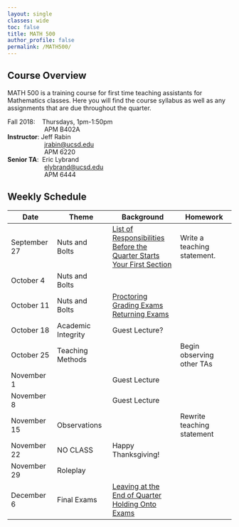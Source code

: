 ```yaml
---
layout: single
classes: wide
toc: false
title: MATH 500
author_profile: false
permalink: /MATH500/
---
```


## Course Overview

MATH 500 is a training course for first time teaching assistants for Mathematics classes. Here you will find the course syllabus as well as any assignments that are due throughout the quarter.

Fall 2018: &nbsp;&nbsp;&nbsp;Thursdays, 1pm-1:50pm  
&nbsp;&nbsp;&nbsp;&nbsp;&nbsp;&nbsp;&nbsp;&nbsp;&nbsp;&nbsp;&nbsp;&nbsp;&nbsp;&nbsp;&nbsp;&nbsp;&nbsp;&nbsp;&nbsp;&nbsp;&nbsp;APM B402A  
**Instructor**: Jeff Rabin  
&nbsp;&nbsp;&nbsp;&nbsp;&nbsp;&nbsp;&nbsp;&nbsp;&nbsp;&nbsp;&nbsp;&nbsp;&nbsp;&nbsp;&nbsp;&nbsp;&nbsp;&nbsp;&nbsp;&nbsp;&nbsp;jrabin@ucsd.edu  
&nbsp;&nbsp;&nbsp;&nbsp;&nbsp;&nbsp;&nbsp;&nbsp;&nbsp;&nbsp;&nbsp;&nbsp;&nbsp;&nbsp;&nbsp;&nbsp;&nbsp;&nbsp;&nbsp;&nbsp;&nbsp;APM 6220  
**Senior TA**: &nbsp;Eric Lybrand  
&nbsp;&nbsp;&nbsp;&nbsp;&nbsp;&nbsp;&nbsp;&nbsp;&nbsp;&nbsp;&nbsp;&nbsp;&nbsp;&nbsp;&nbsp;&nbsp;&nbsp;&nbsp;&nbsp;&nbsp;&nbsp;elybrand@ucsd.edu  
&nbsp;&nbsp;&nbsp;&nbsp;&nbsp;&nbsp;&nbsp;&nbsp;&nbsp;&nbsp;&nbsp;&nbsp;&nbsp;&nbsp;&nbsp;&nbsp;&nbsp;&nbsp;&nbsp;&nbsp;&nbsp;APM 6444  

## Weekly Schedule

| Date          | Theme                   | Background              | Homework           |
| ------------- | ----------------------- | ----------------------- | ------------------ |
| September 27             | Nuts and Bolts		  | [List of Responsibilities](http://www.math.ucsd.edu/~seniorta/Policies/TADuties.pdf)<br>[Before the Quarter Starts](http://www.math.ucsd.edu/~seniorta/Gettingstarted/preparation.html)<br> [Your First Section](http://www.math.ucsd.edu/~seniorta/Gettingstarted/firstsection.html)| Write a teaching statement. |
| October 4             | Nuts and Bolts		  | 					    |
| October 11             | Nuts and Bolts		  | [Proctoring](http://www.math.ucsd.edu/~seniorta/Gettingstarted/exams-proctoring.html)<br>[Grading Exams](http://www.math.ucsd.edu/~seniorta/Gettingstarted/exams-grading.html)<br> [Returning Exams](http://www.math.ucsd.edu/~seniorta/Gettingstarted/exams-returning.html) | |
| October 18             | Academic Integrity	  | Guest Lecture?			|
| October 25             | Teaching Methods		  | 						| Begin observing other TAs |
| November 1             | 						  | Guest Lecture		    |
| November 8             | 						  | Guest Lecture		    |
| November 15             | Observations			  | 						| Rewrite teaching statement |
| November 22             | NO CLASS				  | Happy Thanksgiving!	    |
| November 29             | Roleplay				  | 						|
| December 6            | Final Exams			  | [Leaving at the End of Quarter](http://www.math.ucsd.edu/~seniorta/Policies/leaving.html)<br>[Holding Onto Exams](http://www.math.ucsd.edu/~seniorta/Policies/exams.html)| |
